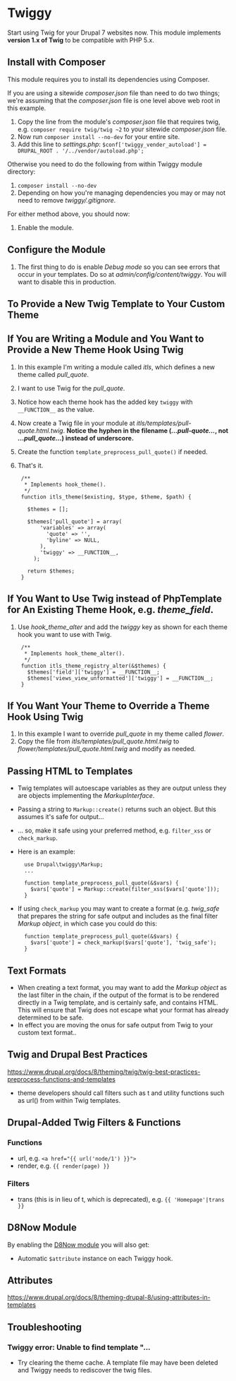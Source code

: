 # Twiggy

Start using Twig for your Drupal 7 websites now.  This module implements **version 1.x of Twig** to be compatible with PHP 5.x. 

## Install with Composer

This module requires you to install its dependencies using Composer.

If you are using a sitewide _composer.json_ file than need to do two things; we're assuming that the _composer.json_ file is one level above web root in this example.

1. Copy the line from the module's _composer.json_ file that requires twig, e.g. `composer require twig/twig ~2` to your sitewide _composer.json_ file.
2. Now run `composer install --no-dev` for your entire site.
3. Add this line to _settings.php_: `$conf['twiggy_vender_autoload'] = DRUPAL_ROOT . '/../vendor/autoload.php';`
    
Otherwise you need to do the following from within Twiggy module directory:

1. `composer install --no-dev`
2. Depending on how you're managing dependencies you may or may not need to remove _twiggy/.gitignore_.

For either method above, you should now:

1. Enable the module.

## Configure the Module

1. The first thing to do is enable _Debug mode_ so you can see errors that occur in your templates.  Do so at _admin/config/content/twiggy_.  You will want to disable this in production.


## To Provide a New Twig Template to Your Custom Theme


## If You are Writing a Module and You Want to Provide a New Theme Hook Using Twig

1. In this example I'm writing a module called _itls_, which defines a new theme called _pull_quote_.
2. I want to use Twig for the _pull_quote_.
3. Notice how each theme hook has the added key `twiggy` with `__FUNCTION__` as the value.
4. Now create a Twig file in your module at _itls/templates/pull-quote.html.twig_. **Notice the hyphen in the filename (_...pull-quote..._, not _...pull_quote..._) instead of underscore.**
5. Create the function `template_preprocess_pull_quote()` if needed.
6. That's it.
    
        /**
         * Implements hook_theme().
         */
        function itls_theme($existing, $type, $theme, $path) {
        
          $themes = [];
        
          $themes['pull_quote'] = array(
              'variables' => array(
                'quote' => '',
                'byline' => NULL,
              ),
              'twiggy' => __FUNCTION__,
            );
        
          return $themes;
        }

## If You Want to Use Twig instead of PhpTemplate for An Existing Theme Hook, e.g. _theme_field_.

1. Use _hook_theme_alter_ and add the _twiggy_ key as shown for each theme hook you want to use with Twig.

        /**
         * Implements hook_theme_alter().
         */
        function itls_theme_registry_alter(&$themes) {
          $themes['field']['twiggy'] = __FUNCTION__;
          $themes['views_view_unformatted']['twiggy'] = __FUNCTION__;
        }

## If You Want Your Theme to Override a Theme Hook Using Twig

1. In this example I want to override _pull_quote_ in my theme called _flower_.
2. Copy the file from _itls/templates/pull_quote.html.twig_ to _flower/templates/pull_quote.html.twig_ and modify as needed.

## Passing HTML to Templates

* Twig templates will autoescape variables as they are output unless they are objects implementing the _MarkupInterface_.
* Passing a string to `Markup::create()` returns such an object.  But this assumes it's safe for output...
* ... so, make it safe using your preferred method, e.g. `filter_xss` or `check_markup`.
* Here is an example:

        use Drupal\twiggy\Markup;
        ... 
        
        function template_preprocess_pull_quote(&$vars) {
          $vars['quote'] = Markup::create(filter_xss($vars['quote']));
        }
        
* If using `check_markup` you may want to create a format (e.g. _twig_safe_ that prepares the string for safe output and includes as the final filter _Markup object_, in which case you could do this:

        function template_preprocess_pull_quote(&$vars) {
          $vars['quote'] = check_markup($vars['quote'], 'twig_safe');
        }

## Text Formats

* When creating a text format, you may want to add the _Markup object_ as the last filter in the chain, if the output of the format is to be rendered directly in a Twig template, and is certainly safe, and contains HTML.  This will ensure that Twig does not escape what your format has already determined to be safe.
* In effect you are moving the onus for safe output from Twig to your custom text format..
    
## Twig and Drupal Best Practices

<https://www.drupal.org/docs/8/theming/twig/twig-best-practices-preprocess-functions-and-templates>

* theme developers should call filters such as t and utility functions such as url() from within Twig templates. 

## Drupal-Added Twig Filters & Functions

### Functions

* url, e.g. `<a href="{{ url('node/1') }}">`
* render, e.g. `{{ render(page) }}`

### Filters

* trans (this is in lieu of t, which is deprecated), e.g. `{{ 'Homepage'|trans }}`

## D8Now Module

By enabling the [D8Now module](https://github.com/aklump/drupal_d8now) you will also get:

* Automatic `$attribute` instance on each Twiggy hook.

## Attributes

<https://www.drupal.org/docs/8/theming-drupal-8/using-attributes-in-templates>

## Troubleshooting

### Twiggy error: Unable to find template "... 

- Try clearing the theme cache.  A template file may have been deleted and Twiggy needs to rediscover the twig files. 



